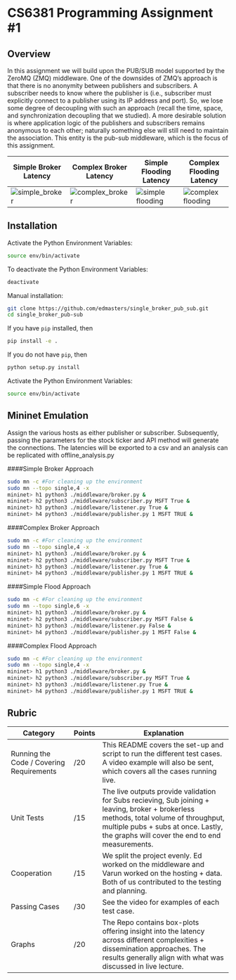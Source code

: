 # CS6381 Programming Assignment #1

## Overview
In this assignment we will build upon the PUB/SUB model supported by the ZeroMQ (ZMQ) middleware. 
One of the downsides of ZMQ’s approach is that there is no anonymity between publishers and subscribers. 
A subscriber needs to know where the publisher is (i.e., subscriber must explicitly connect to a publisher using its IP address and port). 
So, we lose some degree of decoupling with such an approach (recall the time, space, and synchronization decoupling that we studied). 
A more desirable solution is where application logic of the publishers and subscribers remains anonymous to each other; 
naturally something else will still need to maintain the association. 
This entity is the pub-sub middleware, which is the focus of this assignment. 

| Simple Broker Latency                                                                                                    | Complex Broker Latency                                                                                                     | Simple Flooding Latency                                                                                                      | Complex Flooding Latency                                                                                                       |
|--------------------------------------------------------------------------------------------------------------------------|---------------------------------------------------------------------------------------------------------------------------|------------------------------------------------------------------------------------------------------------------------------|--------------------------------------------------------------------------------------------------------------------------------|
| ![simple_broker](https://github.com/edmasters/single_broker_pub_sub/blob/automated-local-host/results/simple_broker.png) | ![complex_broker](https://github.com/edmasters/single_broker_pub_sub/blob/automated-local-host/results/complex_broker.png) | ![simple flooding](https://github.com/edmasters/single_broker_pub_sub/blob/automated-local-host/results/simple_flooding.png) | ![complex flooding](https://github.com/edmasters/single_broker_pub_sub/blob/automated-local-host/results/complex_flooding.png) |

## Installation
Activate the Python Environment Variables:
```bash
source env/bin/activate
```

To deactivate the Python Environment Variables:
```bash
deactivate
```

Manual installation: 
```bash
git clone https://github.com/edmasters/single_broker_pub_sub.git
cd single_broker_pub-sub
```

If you have `pip` installed, then
```bash
pip install -e .
```

If you do not have `pip`, then
```bash
python setup.py install
```
Activate the Python Environment Variables:
```bash
source env/bin/activate
```
## Mininet Emulation
Assign the various hosts as either publisher or subscriber. 
Subsequently, passing the parameters for the stock ticker and API method will generate the connections.
The latencies will be exported to a csv and an analysis can be replicated with offline_analysis.py

####Simple Broker Approach
```bash
sudo mn -c #For cleaning up the environment
sudo mn --topo single,4 -x
mininet> h1 python3 ./middleware/broker.py &
mininet> h2 python3 ./middleware/subscriber.py MSFT True &
mininet> h3 python3 ./middleware/listener.py True &
mininet> h4 python3 ./middleware/publisher.py 1 MSFT TRUE &
```

####Complex Broker Approach
```bash
sudo mn -c #For cleaning up the environment
sudo mn --topo single,4 -x
mininet> h1 python3 ./middleware/broker.py &
mininet> h2 python3 ./middleware/subscriber.py MSFT True &
mininet> h3 python3 ./middleware/listener.py True &
mininet> h4 python3 ./middleware/publisher.py 1 MSFT TRUE &
```

####Simple Flood Approach
```bash
sudo mn -c #For cleaning up the environment
sudo mn --topo single,6 -x
mininet> h1 python3 ./middleware/broker.py &
mininet> h2 python3 ./middleware/subscriber.py MSFT False &
mininet> h3 python3 ./middleware/listener.py False &
mininet> h4 python3 ./middleware/publisher.py 1 MSFT False &
```

####Complex Flood Approach
```bash
sudo mn -c #For cleaning up the environment
sudo mn --topo single,4 -x
mininet> h1 python3 ./middleware/broker.py &
mininet> h2 python3 ./middleware/subscriber.py MSFT True &
mininet> h3 python3 ./middleware/listener.py True &
mininet> h4 python3 ./middleware/publisher.py 1 MSFT TRUE &
```

## Rubric
| Category | Points | Explanation |
|----------|--------|-------------|
|Running the Code / Covering Requirements | /20 | This README covers the set-up and script to run the different test cases. A video example will also be sent, which covers all the cases running live.
|Unit Tests | /15 | The live outputs provide validation for Subs recieving, Sub joining + leaving, broker + brokerless methods, total volume of throughput, multiple pubs + subs at once. Lastly, the graphs will cover the end to end measurements. 
|Cooperation | /15 | We split the project evenly. Ed worked on the middleware and Varun worked on the hosting + data. Both of us contributed to the testing and planning.
|Passing Cases | /30 | See the video for examples of each test case.
|Graphs | /20 | The Repo contains box-plots offering insight into the latency across different complexities + dissemination approaches. The results generally align with what was discussed in live lecture.

